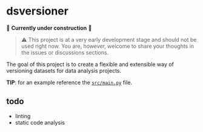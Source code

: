 # dsversioner

:construction: **Currently under construction** :construction:

>:warning: This project is at a very early development stage and should not be used right now. You are, however, welcome to share your thoughts in the issues or discussions sections.

The goal of this project is to create a flexible and extensible way of versioning datasets for data analysis projects. 

**TIP**: for an example reference the [`src/main.py`](src/main.py) file.

## todo

- linting
- static code analysis
